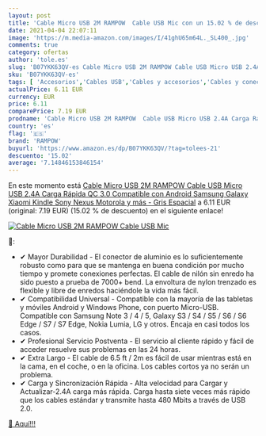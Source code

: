 ```yaml
---
layout: post
title: 'Cable Micro USB 2M RAMPOW  Cable USB Mic con un 15.02 % de descuento'
date: 2021-04-04 22:07:11
image: 'https://m.media-amazon.com/images/I/41ghU65m64L._SL400_.jpg'
comments: true
category: ofertas
author: 'tole.es'
slug: 'B07YKK63QV-es Cable Micro USB 2M RAMPOW Cable USB Micro USB 2.4A Carga...'
sku: 'B07YKK63QV-es'
tags: [ 'Accesorios','Cables USB','Cables y accesorios','Cables y conectores','Informática','android','rampow', ]
actualPrice: 6.11 EUR
currency: EUR
price: 6.11
comparePrice: 7.19 EUR
prodname: 'Cable Micro USB 2M RAMPOW  Cable USB Micro USB 2.4A Carga Rápida QC 3.0 Compatible con Android  Samsung Galaxy  Xiaomi  Kindle  Sony  Nexus  Motorola y más - Gris Espacial'
country: 'es'
flag: '🇪🇸'
brand: 'RAMPOW'
buyurl: 'https://www.amazon.es/dp/B07YKK63QV/?tag=tolees-21'
descuento: '15.02'
average: '7.14846153846154'
---
```


En este momento está [Cable Micro USB 2M RAMPOW  Cable USB Micro USB 2.4A Carga Rápida QC 3.0 Compatible con Android  Samsung Galaxy  Xiaomi  Kindle  Sony  Nexus  Motorola y más - Gris Espacial](https://www.amazon.es/dp/B07YKK63QV/?tag=tolees-21) a 6.11 EUR (original: 7.19 EUR) (15.02 %  de descuento) en el siguiente enlace!

[![Cable Micro USB 2M RAMPOW  Cable USB Mic](https://m.media-amazon.com/images/I/41ghU65m64L._SL400_.jpg)](https://www.amazon.es/dp/B07YKK63QV/?tag=tolees-21)

🔎:

- ✔ Mayor Durabilidad - El conector de aluminio es lo suficientemente robusto como para que se mantenga en buena condición por mucho tiempo y promete conexiones perfectas. El cable de nilón sin enredo ha sido puesto a prueba de 7000+ bend. La envoltura de nylon trenzado es flexible y libre de enredos haciéndole la vida más fácil.
- ✔ Compatibilidad Universal - Compatible con la mayoría de las tabletas y móviles Android y Windows Phone, con puerto Micro-USB. Compatible con Samsung Note 3 / 4 / 5, Galaxy S3 / S4 / S5 / S6 / S6 Edge / S7 / S7 Edge, Nokia Lumia, LG y otros. Encaja en casi todos los casos.
- ✔ Profesional Servicio Postventa - El servicio al cliente rápido y fácil de acceder resuelve sus problemas en las 24 horas.
- ✔ Extra Largo - El cable de 6.5 ft / 2m es fácil de usar mientras está en la cama, en el coche, o en la oficina. Los cables cortos ya no serán un problema.
- ✔ Carga y Sincronización Rápida - Alta velocidad para Cargar y Actualizar-2.4A carga más rápida. Carga hasta siete veces más rápido que los cables estándar y transmite hasta 480 Mbits a través de USB 2.0.

[🛒 Aquí!!!](https://www.amazon.es/dp/B07YKK63QV/?tag=tolees-21)
